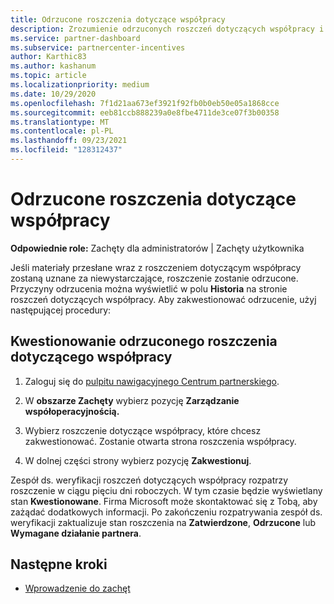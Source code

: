 ```yaml
---
title: Odrzucone roszczenia dotyczące współpracy
description: Zrozumienie odrzuconych roszczeń dotyczących współpracy i sposobu zakwestionowania
ms.service: partner-dashboard
ms.subservice: partnercenter-incentives
author: Karthic83
ms.author: kashanum
ms.topic: article
ms.localizationpriority: medium
ms.date: 10/29/2020
ms.openlocfilehash: 7f1d21aa673ef3921f92fb0b0eb50e05a1868cce
ms.sourcegitcommit: eeb81ccb888239a0e8fbe4711de3ce07f3b00358
ms.translationtype: MT
ms.contentlocale: pl-PL
ms.lasthandoff: 09/23/2021
ms.locfileid: "128312437"
---
```

# <a name="rejected-co-op-claims"></a>Odrzucone roszczenia dotyczące współpracy
**Odpowiednie role:** Zachęty dla administratorów | Zachęty użytkownika

Jeśli materiały przesłane wraz z roszczeniem dotyczącym współpracy zostaną uznane za niewystarczające, roszczenie zostanie odrzucone. Przyczyny odrzucenia można wyświetlić w polu **Historia** na stronie roszczeń dotyczących współpracy. Aby zakwestionować odrzucenie, użyj następującej procedury:

## <a name="dispute-a-rejected-co-op-claim"></a>Kwestionowanie odrzuconego roszczenia dotyczącego współpracy

1. Zaloguj się do [pulpitu nawigacyjnego Centrum partnerskiego](https://partner.microsoft.com/dashboard/).

2. W **obszarze Zachęty** wybierz pozycję **Zarządzanie współoperacyjnością.**

3. Wybierz roszczenie dotyczące współpracy, które chcesz zakwestionować. Zostanie otwarta strona roszczenia współpracy.

4. W dolnej części strony wybierz pozycję **Zakwestionuj**.

Zespół ds. weryfikacji roszczeń dotyczących współpracy rozpatrzy roszczenie w ciągu pięciu dni roboczych. W tym czasie będzie wyświetlany stan **Kwestionowane**. Firma Microsoft może skontaktować się z Tobą, aby zażądać dodatkowych informacji. Po zakończeniu rozpatrywania zespół ds. weryfikacji zaktualizuje stan roszczenia na **Zatwierdzone**, **Odrzucone** lub **Wymagane działanie partnera**.

## <a name="next-steps"></a>Następne kroki

- [Wprowadzenie do zachęt](incentives-get-started-intro.md)
